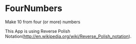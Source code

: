 FourNumbers
===========

Make 10 from four (or more) numbers

This App is using Reverse Polish Notation(http://en.wikipedia.org/wiki/Reverse_Polish_notation).
